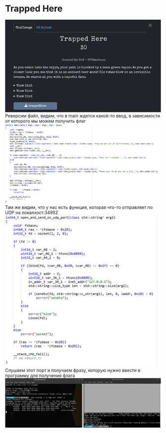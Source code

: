# Trapped Here

![img.png](task%2Fimg.png)\
Реверсим файл, видим, что в main ждется какой-то ввод, в зависимости от которого мы можем получить флаг\
![img.png](img.png)\
Там же видим, что у нас есть функция, которая что-то отправляет по UDP на локалхост:34952\
![img_1.png](img_1.png)\
Слушаем этот порт и получаем фразу, которую нужно ввести в программу для получения флага\
![img_2.png](img_2.png)